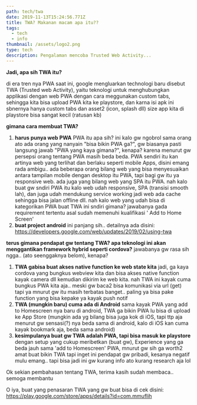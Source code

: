 ```yaml
---
path: tech/twa
date: 2019-11-13T15:24:56.771Z
title: TWA? Makanan macam apa itu??
tags:
  - tech
  - info
thumbnail: /assets/logo2.png
type: tech
description: Pengalaman mencoba Trusted Web Activity...
---
```


**Jadi, apa sih TWA itu?**

di era tren nya PWA saat ini, google mengluarkan technologi baru disebut TWA (Trusted web Activity), yaitu teknologi untuk menghubungkan applikasi dengan web PWA dengan cara meggunakan custom tabs, sehingga kita bisa upload PWA kita ke playstore, dan karna isi apk ini sbnernya hanya custom tabs dan asset2 (icon, splash dll) size app kita di playstore bisa sangat kecil (ratusan kb)

**gimana cara membuat TWA?**

1. **harus punya web PWA**
   PWA itu apa sih? ini kalo gw ngobrol sama orang ato ada orang yang nanyain "bisa bikin PWA ga?", gw biasanya pasti langsung jawab "PWA yang kaya gimana?", kenapa? karena menurut gw persepsi orang tentang PWA masih beda beda.
   PWA sendiri itu kan artinya web yang terlihat dan berlaku seperti mobile Apps, disini emang rada ambigu.. ada beberapa orang bilang web yang bisa menyesuaikan antara tampilan mobile dengan desktop itu PWA,
   tapi bagi gw itu ya responsive web.
   ada juga yang bilang web yang SPA itu PWA. nah kalo buat gw sndiri PWA itu kalo web udah responsive, SPA (transisi smooth lah), dan juga udah mendukung service working jadi web ada cache sehingga bisa jalan offline dll.
   nah kalo web yang udah bisa di kategorikan PWA buat TWA ini sndiri gimana? jawabanya gada requirement tertentu asal sudah memenuhi kualifikasi ' Add to Home Screen'
2. **buat project android**
   ini panjang sih.. detailnya ada disini:
   <https://developers.google.com/web/updates/2019/02/using-twa>

**terus gimana pendapat gw tentang TWA? apa teknologi ini akan menggantikan framework hybrid seperti cordova?**
jawabanya gw rasa sih ngga.. (ato seenggaknya belom), kenapa?

1. **TWA gabisa buat akses native function ke web state kita**
   jadi, ga kaya cordova yang bungkus webview kita dan bisa akses native function kayak camera dll kemudian dikirim ke web kita. nah TWA ini kayak cuma bungkus PWA kita aja.. meski gw baca2 bisa komunikasi via url (get) tapi ya mnurut gw itu masih terbatas banget.. paling ya bisa pake function yang bisa kepake ya kayak push notif
2. **TWA (mungkin baru) cuma ada di Android**
   sama kayak PWA yang add to Homescreen nya baru di android, TWA ga bikin PWA lu bisa di upload ke App Store
   (mungkin ada yg bilang bisa juga kok di iOS, tapi ttp aja menurut gw sensasi(?) nya beda sama di android, kalo di iOS kan cuma kayak bookmark aja, beda sama android)
3. **kesimpulanya buat gw TWA adalah PWA, tapi bisa masuk ke playstore**
   dengan setup yang cukup meribetkan (buat gw), Experience yang ga beda jauh sama 'add to Homescreen' PWA, mnurut gw sih ga worth2 amat buat bikin TWA
   tapi inget ini pendapat gw pribadi, kesanya negatif mulu emang.. tapi bisa jadi ini gw kurang info ato kurang research aja lol

Ok sekian pembahasan tentang TWA, terima kasih sudah membaca.. semoga membantu

O iya, buat yang penasaran TWA yang gw buat bisa di cek disini:
<https://play.google.com/store/apps/details?id=com.mmuflih>
